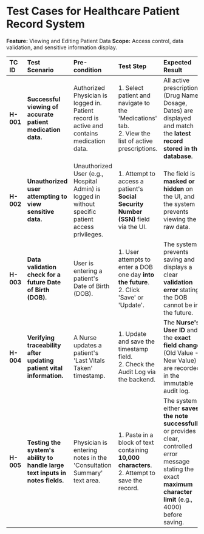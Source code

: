 # Test Cases for Healthcare Patient Record System

**Feature:** Viewing and Editing Patient Data
**Scope:** Access control, data validation, and sensitive information display.

| TC ID | Test Scenario | Pre-condition | Test Step | Expected Result | Pass/Fail | Notes |
| :--- | :--- | :--- | :--- | :--- | :--- | :--- |
| **H-001** | **Successful viewing of accurate patient medication data.** | Authorized Physician is logged in. Patient record is active and contains medication data. | 1. Select patient and navigate to the 'Medications' tab. <br> 2. View the list of active prescriptions. | All active prescriptions (Drug Name, Dosage, Dates) are displayed and match the **latest record stored in the database**. | |  |
| **H-002** | **Unauthorized user attempting to view sensitive data.** | Unauthorized User (e.g., Hospital Admin) is logged in without specific patient access privileges. | 1. Attempt to access a patient's **Social Security Number (SSN)** field via the UI. | The field is **masked or hidden** on the UI, and the system prevents viewing the raw data. | |  |
| **H-003** | **Data validation check for a future Date of Birth (DOB).** | User is entering a patient's Date of Birth (DOB). | 1. User attempts to enter a DOB one day **into the future**. <br> 2. Click 'Save' or 'Update'. | The system prevents saving and displays a clear **validation error** stating the DOB cannot be in the future. | | **Boundary Value** |
| **H-004** | **Verifying traceability after updating patient vital information.** | A Nurse updates a patient's 'Last Vitals Taken' timestamp. | 1. Update and save the timestamp field. <br> 2. Check the Audit Log via the backend. | The **Nurse's User ID** and the **exact field change** (Old Value -> New Value) are recorded in the immutable audit log. | | **Defect ID**|
| **H-005** | **Testing the system's ability to handle large text inputs in notes fields.** | Physician is entering notes in the 'Consultation Summary' text area. | 1. Paste in a block of text containing **10,000 characters**. <br> 2. Attempt to save the record. | The system either **saves the note successfully** or provides a clear, controlled error message stating the exact **maximum character limit** (e.g., 4000) before saving. | | **Input Handling** |
